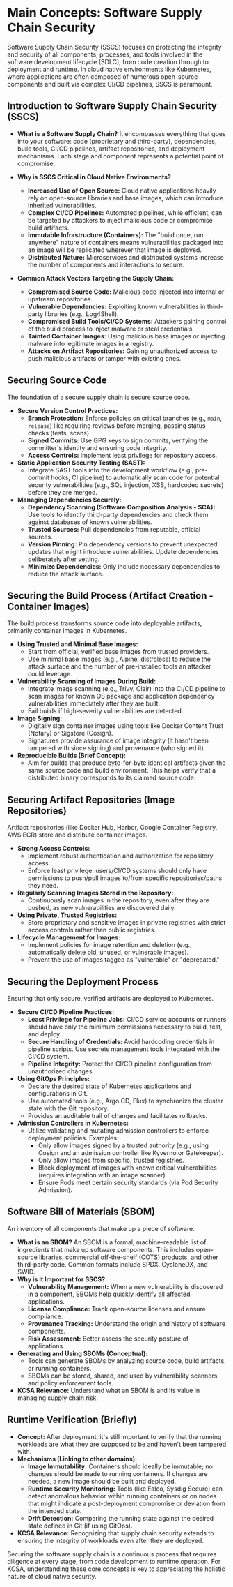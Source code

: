 # Main Concepts: Software Supply Chain Security

Software Supply Chain Security (SSCS) focuses on protecting the integrity and security of all components, processes, and tools involved in the software development lifecycle (SDLC), from code creation through to deployment and runtime. In cloud native environments like Kubernetes, where applications are often composed of numerous open-source components and built via complex CI/CD pipelines, SSCS is paramount.

## Introduction to Software Supply Chain Security (SSCS)

*   **What is a Software Supply Chain?**
    It encompasses everything that goes into your software: code (proprietary and third-party), dependencies, build tools, CI/CD pipelines, artifact repositories, and deployment mechanisms. Each stage and component represents a potential point of compromise.

*   **Why is SSCS Critical in Cloud Native Environments?**
    *   **Increased Use of Open Source:** Cloud native applications heavily rely on open-source libraries and base images, which can introduce inherited vulnerabilities.
    *   **Complex CI/CD Pipelines:** Automated pipelines, while efficient, can be targeted by attackers to inject malicious code or compromise build artifacts.
    *   **Immutable Infrastructure (Containers):** The "build once, run anywhere" nature of containers means vulnerabilities packaged into an image will be replicated wherever that image is deployed.
    *   **Distributed Nature:** Microservices and distributed systems increase the number of components and interactions to secure.

*   **Common Attack Vectors Targeting the Supply Chain:**
    *   **Compromised Source Code:** Malicious code injected into internal or upstream repositories.
    *   **Vulnerable Dependencies:** Exploiting known vulnerabilities in third-party libraries (e.g., Log4Shell).
    *   **Compromised Build Tools/CI/CD Systems:** Attackers gaining control of the build process to inject malware or steal credentials.
    *   **Tainted Container Images:** Using malicious base images or injecting malware into legitimate images in a registry.
    *   **Attacks on Artifact Repositories:** Gaining unauthorized access to push malicious artifacts or tamper with existing ones.

## Securing Source Code

The foundation of a secure supply chain is secure source code.
*   **Secure Version Control Practices:**
    *   **Branch Protection:** Enforce policies on critical branches (e.g., `main`, `release`) like requiring reviews before merging, passing status checks (tests, scans).
    *   **Signed Commits:** Use GPG keys to sign commits, verifying the committer's identity and ensuring code integrity.
    *   **Access Controls:** Implement least privilege for repository access.
*   **Static Application Security Testing (SAST):**
    *   Integrate SAST tools into the development workflow (e.g., pre-commit hooks, CI pipeline) to automatically scan code for potential security vulnerabilities (e.g., SQL injection, XSS, hardcoded secrets) before they are merged.
*   **Managing Dependencies Securely:**
    *   **Dependency Scanning (Software Composition Analysis - SCA):** Use tools to identify third-party dependencies and check them against databases of known vulnerabilities.
    *   **Trusted Sources:** Pull dependencies from reputable, official sources.
    *   **Version Pinning:** Pin dependency versions to prevent unexpected updates that might introduce vulnerabilities. Update dependencies deliberately after vetting.
    *   **Minimize Dependencies:** Only include necessary dependencies to reduce the attack surface.

## Securing the Build Process (Artifact Creation - Container Images)

The build process transforms source code into deployable artifacts, primarily container images in Kubernetes.
*   **Using Trusted and Minimal Base Images:**
    *   Start from official, verified base images from trusted providers.
    *   Use minimal base images (e.g., Alpine, distroless) to reduce the attack surface and the number of pre-installed tools an attacker could leverage.
*   **Vulnerability Scanning of Images During Build:**
    *   Integrate image scanning (e.g., Trivy, Clair) into the CI/CD pipeline to scan images for known OS package and application dependency vulnerabilities immediately after they are built.
    *   Fail builds if high-severity vulnerabilities are detected.
*   **Image Signing:**
    *   Digitally sign container images using tools like Docker Content Trust (Notary) or Sigstore (Cosign).
    *   Signatures provide assurance of image integrity (it hasn't been tampered with since signing) and provenance (who signed it).
*   **Reproducible Builds (Brief Concept):**
    *   Aim for builds that produce byte-for-byte identical artifacts given the same source code and build environment. This helps verify that a distributed binary corresponds to its claimed source code.

## Securing Artifact Repositories (Image Repositories)

Artifact repositories (like Docker Hub, Harbor, Google Container Registry, AWS ECR) store and distribute container images.
*   **Strong Access Controls:**
    *   Implement robust authentication and authorization for repository access.
    *   Enforce least privilege: users/CI/CD systems should only have permissions to push/pull images to/from specific repositories/paths they need.
*   **Regularly Scanning Images Stored in the Repository:**
    *   Continuously scan images in the repository, even after they are pushed, as new vulnerabilities are discovered daily.
*   **Using Private, Trusted Registries:**
    *   Store proprietary and sensitive images in private registries with strict access controls rather than public registries.
*   **Lifecycle Management for Images:**
    *   Implement policies for image retention and deletion (e.g., automatically delete old, unused, or vulnerable images).
    *   Prevent the use of images tagged as "vulnerable" or "deprecated."

## Securing the Deployment Process

Ensuring that only secure, verified artifacts are deployed to Kubernetes.
*   **Secure CI/CD Pipeline Practices:**
    *   **Least Privilege for Pipeline Jobs:** CI/CD service accounts or runners should have only the minimum permissions necessary to build, test, and deploy.
    *   **Secure Handling of Credentials:** Avoid hardcoding credentials in pipeline scripts. Use secrets management tools integrated with the CI/CD system.
    *   **Pipeline Integrity:** Protect the CI/CD pipeline configuration from unauthorized changes.
*   **Using GitOps Principles:**
    *   Declare the desired state of Kubernetes applications and configurations in Git.
    *   Use automated tools (e.g., Argo CD, Flux) to synchronize the cluster state with the Git repository.
    *   Provides an auditable trail of changes and facilitates rollbacks.
*   **Admission Controllers in Kubernetes:**
    *   Utilize validating and mutating admission controllers to enforce deployment policies. Examples:
        *   Only allow images signed by a trusted authority (e.g., using Cosign and an admission controller like Kyverno or Gatekeeper).
        *   Only allow images from specific, trusted registries.
        *   Block deployment of images with known critical vulnerabilities (requires integration with an image scanner).
        *   Ensure Pods meet certain security standards (via Pod Security Admission).

## Software Bill of Materials (SBOM)

An inventory of all components that make up a piece of software.
*   **What is an SBOM?**
    An SBOM is a formal, machine-readable list of ingredients that make up software components. This includes open-source libraries, commercial off-the-shelf (COTS) products, and other third-party code. Common formats include SPDX, CycloneDX, and SWID.
*   **Why is it Important for SSCS?**
    *   **Vulnerability Management:** When a new vulnerability is discovered in a component, SBOMs help quickly identify all affected applications.
    *   **License Compliance:** Track open-source licenses and ensure compliance.
    *   **Provenance Tracking:** Understand the origin and history of software components.
    *   **Risk Assessment:** Better assess the security posture of applications.
*   **Generating and Using SBOMs (Conceptual):**
    *   Tools can generate SBOMs by analyzing source code, build artifacts, or running containers.
    *   SBOMs can be stored, shared, and used by vulnerability scanners and policy enforcement tools.
*   **KCSA Relevance:** Understand what an SBOM is and its value in managing supply chain risk.

## Runtime Verification (Briefly)

*   **Concept:** After deployment, it's still important to verify that the running workloads are what they are supposed to be and haven't been tampered with.
*   **Mechanisms (Linking to other domains):**
    *   **Image Immutability:** Containers should ideally be immutable; no changes should be made to running containers. If changes are needed, a new image should be built and deployed.
    *   **Runtime Security Monitoring:** Tools (like Falco, Sysdig Secure) can detect anomalous behavior within running containers or on nodes that might indicate a post-deployment compromise or deviation from the intended state.
    *   **Drift Detection:** Comparing the running state against the desired state defined in Git (if using GitOps).
*   **KCSA Relevance:** Recognizing that supply chain security extends to ensuring the integrity of workloads even after they are deployed.

Securing the software supply chain is a continuous process that requires diligence at every stage, from code development to runtime operation. For KCSA, understanding these core concepts is key to appreciating the holistic nature of cloud native security.

